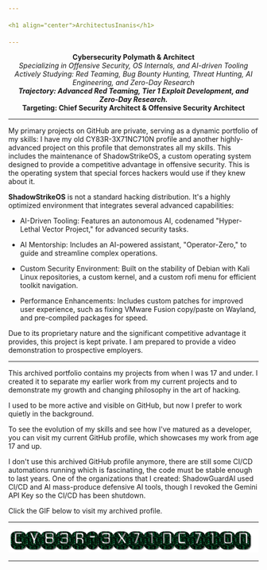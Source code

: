 ```yaml
---

<h1 align="center">ArchitectusInanis</h1>

---
```


<p align="center">
  <strong>Cybersecurity Polymath & Architect</strong><br>
  <em>Specializing in Offensive Security, OS Internals, and AI-driven Tooling</em><br>
  <em>Actively Studying: Red Teaming, Bug Bounty Hunting, Threat Hunting, AI Engineering, and Zero-Day Research</em><br>
  <strong><em>Trajectory: Advanced Red Teaming, Tier 1 Exploit Development, and Zero-Day Research.</em></strong><br>
  <strong>Targeting: Chief Security Architect & Offensive Security Architect</strong>
</p>

---

My primary projects on GitHub are private, serving as a dynamic portfolio of my skills: I have my old CY83R-3X71NC710N profile and another highly-advanced project on this profile that demonstrates all my skills. This includes the maintenance of ShadowStrikeOS, a custom operating system designed to provide a competitive advantage in offensive security. This is the operating system that special forces hackers would use if they knew about it.

**ShadowStrikeOS** is not a standard hacking distribution. It's a highly optimized environment that integrates several advanced capabilities:

* AI-Driven Tooling: Features an autonomous AI, codenamed "Hyper-Lethal Vector Project," for advanced security tasks.

* AI Mentorship: Includes an AI-powered assistant, "Operator-Zero," to guide and streamline complex operations.

* Custom Security Environment: Built on the stability of Debian with Kali Linux repositories, a custom kernel, and a custom rofi menu for efficient toolkit navigation.

* Performance Enhancements: Includes custom patches for improved user experience, such as fixing VMware Fusion copy/paste on Wayland, and pre-compiled packages for speed.

Due to its proprietary nature and the significant competitive advantage it provides, this project is kept private. I am prepared to provide a video demonstration to prospective employers.

---

This archived portfolio contains my projects from when I was 17 and under. I created it to separate my earlier work from my current projects and to demonstrate my growth and changing philosophy in the art of hacking.

I used to be more active and visible on GitHub, but now I prefer to work quietly in the background.

To see the evolution of my skills and see how I've matured as a developer, you can visit my current GitHub profile, which showcases my work from age 17 and up.

I don't use this archived GitHub profile anymore, there are still some CI/CD automations running which is fascinating, the code must be stable enough to last years. One of the organizations that I created: ShadowGuardAI used CI/CD and AI mass-produce defensive AI tools, though I revoked the Gemini API Key so the CI/CD has been shutdown.

Click the GIF below to visit my archived profile.

---

<p align="center">
  <a href="https://github.com/CY83R-3X71NC710N" target="_blank" rel="noopener noreferrer">
    <img src="cy83r-3x71nc710n-text.gif" alt="CY83R-3X71NC710N Archive">
  </a>
</p>

---

